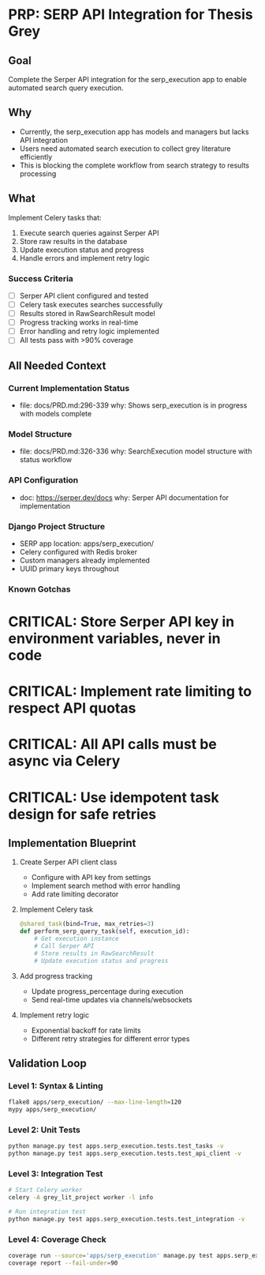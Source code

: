 # PRP: SERP API Integration for Thesis Grey

## Goal
Complete the Serper API integration for the serp_execution app to enable automated search query execution.

## Why
- Currently, the serp_execution app has models and managers but lacks API integration
- Users need automated search execution to collect grey literature efficiently
- This is blocking the complete workflow from search strategy to results processing

## What
Implement Celery tasks that:
1. Execute search queries against Serper API
2. Store raw results in the database
3. Update execution status and progress
4. Handle errors and implement retry logic

### Success Criteria
- [ ] Serper API client configured and tested
- [ ] Celery task executes searches successfully
- [ ] Results stored in RawSearchResult model
- [ ] Progress tracking works in real-time
- [ ] Error handling and retry logic implemented
- [ ] All tests pass with >90% coverage

## All Needed Context

### Current Implementation Status
- file: docs/PRD.md:296-339
  why: Shows serp_execution is in progress with models complete

### Model Structure
- file: docs/PRD.md:326-336
  why: SearchExecution model structure with status workflow

### API Configuration
- doc: https://serper.dev/docs
  why: Serper API documentation for implementation

### Django Project Structure
- SERP app location: apps/serp_execution/
- Celery configured with Redis broker
- Custom managers already implemented
- UUID primary keys throughout

### Known Gotchas
# CRITICAL: Store Serper API key in environment variables, never in code
# CRITICAL: Implement rate limiting to respect API quotas
# CRITICAL: All API calls must be async via Celery
# CRITICAL: Use idempotent task design for safe retries

## Implementation Blueprint

1. Create Serper API client class
   - Configure with API key from settings
   - Implement search method with error handling
   - Add rate limiting decorator

2. Implement Celery task
   ```python
   @shared_task(bind=True, max_retries=3)
   def perform_serp_query_task(self, execution_id):
       # Get execution instance
       # Call Serper API
       # Store results in RawSearchResult
       # Update execution status and progress
   ```

3. Add progress tracking
   - Update progress_percentage during execution
   - Send real-time updates via channels/websockets

4. Implement retry logic
   - Exponential backoff for rate limits
   - Different retry strategies for different error types

## Validation Loop

### Level 1: Syntax & Linting
```bash
flake8 apps/serp_execution/ --max-line-length=120
mypy apps/serp_execution/
```

### Level 2: Unit Tests
```bash
python manage.py test apps.serp_execution.tests.test_tasks -v
python manage.py test apps.serp_execution.tests.test_api_client -v
```

### Level 3: Integration Test
```bash
# Start Celery worker
celery -A grey_lit_project worker -l info

# Run integration test
python manage.py test apps.serp_execution.tests.test_integration -v
```

### Level 4: Coverage Check
```bash
coverage run --source='apps/serp_execution' manage.py test apps.serp_execution
coverage report --fail-under=90
```